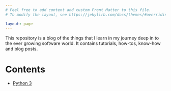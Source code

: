 ```yaml
---
# Feel free to add content and custom Front Matter to this file.
# To modify the layout, see https://jekyllrb.com/docs/themes/#overriding-theme-defaults

layout: page
---
```

This repository is a blog of the things that I learn in my journey deep in to the ever growing software world. It contains tutorials, how-tos, know-how and blog posts.

# Contents
* [Python 3](/python/)